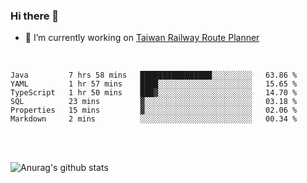 ### Hi there 👋

- 🔭 I’m currently working on [Taiwan Railway Route Planner](https://github.com/Taiwan-Railway-Route-Planner)

<br/>

<!--START_SECTION:waka-->

```text
Java         7 hrs 58 mins   ████████████████░░░░░░░░░   63.86 %
YAML         1 hr 57 mins    ████░░░░░░░░░░░░░░░░░░░░░   15.65 %
TypeScript   1 hr 50 mins    ███▓░░░░░░░░░░░░░░░░░░░░░   14.70 %
SQL          23 mins         ▓░░░░░░░░░░░░░░░░░░░░░░░░   03.18 %
Properties   15 mins         ▓░░░░░░░░░░░░░░░░░░░░░░░░   02.06 %
Markdown     2 mins          ░░░░░░░░░░░░░░░░░░░░░░░░░   00.34 %
```

<!--END_SECTION:waka-->

<br/>
<br/>

![Anurag's github stats](https://github-readme-stats.vercel.app/api?username=DepickereSven&show_icons=true&theme=tokyonight)



<!--
**DepickereSven/DepickereSven** is a ✨ _special_ ✨ repository because its `README.md` (this file) appears on your GitHub profile.

Here are some ideas to get you started:

- 🔭 I’m currently working on ...
- 🌱 I’m currently learning ...
- 👯 I’m looking to collaborate on ...
- 🤔 I’m looking for help with ...
- 💬 Ask me about ...
- 📫 How to reach me: ...
- 😄 Pronouns: ...
- ⚡ Fun fact: ...
-->
